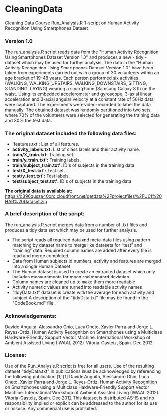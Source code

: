 # CleaningData
Cleaning Data Course
Run_Analysis.R R-script on Human Activity Recognition Using Smartphones Dataset
### Version 1.0
The run_analysis.R script reads data from the "Human Activity Recognition Using Smartphones Dataset Version 1.0" and produces a new - tidy - dataset which may be used for further analysis.
The data in the "Human Activity Recognition Using Smartphones Dataset Version 1.0" have been taken from experiments carried out with a group of 30 volunteers within an age bracket of 19-48 years. Each person performed six activities (WALKING, WALKING_UPSTAIRS, WALKING_DOWNSTAIRS, SITTING, STANDING, LAYING) wearing a smartphone (Samsung Galaxy S II) on the waist. Using its embedded accelerometer and gyroscope, 3-axial linear acceleration and 3-axial angular velocity at a constant rate of 50Hz data were captured. The experiments were video-recorded to label the data manually. The obtained dataset was randomly partitioned into two sets, where 70% of the volunteers were selected for generating the training data and 30% the test data. 
### The original dataset included the following data files:
*	'features.txt': List of all features.
*	__activity_labels.txt:__ List of class labels and their activity name.
*	__train/X_train.txt:__ Training set.
*	__train/y_train.txt':__ Training labels.
*	__train/subject_train.txt':__ ID's of subjects in the training data
*	__test/X_test.txt':__ Test set.
*	__test/y_test.txt':__ Test labels.
*	__test/subject_test.txt':__ ID's of subjects in the training data

  __The original data is available at:__
 https://d396qusza40orc.cloudfront.net/getdata%2Fprojectfiles%2FUCI%20HAR%20Dataset.zip

### A brief description of the script:
The run_analysis.R script merges data from a number of .txt files and produces a tidy data set which may be used for further analysis.
*	The script reads all required data and meta-data files using pattern matching by dataset name to merge like datasets for “test” and “training” data.  Required column names are added after every file is read and merge completed.
*	Data from Human subjects Id numbers, activity and features are merged into a single Human Dataset
*	The Human dataset is used to create an extracted dataset which only includes measurements for mean and standard deviation.
*	Column names are cleaned up to make them more readable
*	Activity numeric values are turned into readable activity names
*	“tidyData.txt” dataset is create with the average for each activity and subject
A description of the "tidyData.txt" file may be found in the "CodeBook.md" file. 

### Acknowledgements:
Davide Anguita, Alessandro Ghio, Luca Oneto, Xavier Parra and Jorge L. Reyes-Ortiz. Human Activity Recognition on Smartphones using a Multiclass Hardware-Friendly Support Vector Machine. International Workshop of Ambient Assisted Living (IWAAL 2012). Vitoria-Gasteiz, Spain. Dec 2012

### License:
Use of the Run_Analysis.R script is free for all users.
Use of the resulting dataset "tidyData.txt" in publications must be acknowledged by referencing the following publication [1] 
[1] Davide Anguita, Alessandro Ghio, Luca Oneto, Xavier Parra and Jorge L. Reyes-Ortiz. Human Activity Recognition on Smartphones using a Multiclass Hardware-Friendly Support Vector Machine. International Workshop of Ambient Assisted Living (IWAAL 2012). Vitoria-Gasteiz, Spain. Dec 2012
This dataset is distributed AS-IS and no responsibility implied or explicit can be addressed to the author for its use or misuse. Any commercial use is prohibited.
